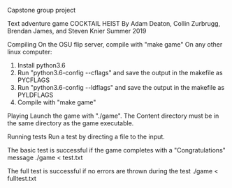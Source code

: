 Capstone group project

Text adventure game
COCKTAIL HEIST
By Adam Deaton, Collin Zurbrugg, Brendan James, and Steven Knier
Summer 2019

Compiling
On the OSU flip server, compile with "make game"
On any other linux computer:
  1. Install python3.6
  2. Run "python3.6-config --cflags" and save the output in the makefile as PYCFLAGS
  3. Run "python3.6-config --ldflags" and save the output in the makefile as PYLDFLAGS
  4. Compile with "make game"
  
Playing
Launch the game with "./game". The Content directory must be in the same directory as the game executable.

Running tests
Run a test by directing a file to the input.

The basic test is successful if the game completes with a "Congratulations" message
./game < test.txt

The full test is successful if no errors are thrown during the test
./game < fulltest.txt
